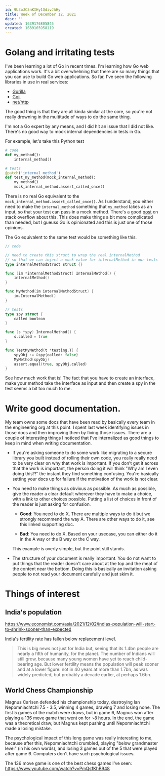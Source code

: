 ```yaml
---
id: 9U3oJC3nKIHy1QdivJAHy
title: Week of December 12, 2021
desc: ''
updated: 1639176805845
created: 1639165958119
---
```


# Golang and irritating tests

I've been learning a lot of Go in recent times. I'm learning how Go web applications work. It's a bit overwhelming that there are so many things that you can use to build Go web applications. So far, I've seen the following libraries in use in real services:

* [Gorilla](https://www.gorillatoolkit.org/)
* [Goji](https://goji.io/)
* [net/http](https://pkg.go.dev/net/http)

The good thing is that they are all kinda similar at the core, so you're not really drowning in the multitude of ways to do the same thing.

I'm not a Go expert by any means, and I did hit an issue that I did not like. There's no good way to mock internal dependencies in tests in Go.

For example, let's take this Python test

```python
# code
def my_method():
    internal_method()

# tests
@patch('internal_method')
def test_my_method(mock_internal_method):
    my_method()
    mock_internal_method.assert_called_once()
```

There is no real Go equivalent to the `mock_internal_method.assert_called_once()`.
As I understand, you either need to make the `internal_method` something
that `my_method` takes as an input, so that your test can pass in a mock method.
There's a good [post](https://stackoverflow.com/questions/52381358/test-that-method-is-called-in-handler-in-golang)
on stack overflow about this. This does make things a bit more complicated than needed, but I gueuss Go is
opinionated and this is just one of those opinions.

The Go equivalent to the same test would be something like this.

```go
// code

// need to create this struct to wrap the real internalMethod
// so that we can inject a mock value for internalMethod in our tests
type internalMethodStruct struct {}

func (im *internalMethodStruct) InternalMethod() {
    internalMethod()
}

func MyMethod(im internalMethodStruct) {
    im.InternalMethod()
}

// tests
type spy struct {
    called boolean
}

func (s *spy) InternalMethod() {
    s.called = true
}

func TestMyMethod(t *testing.T) {
    spyObj := &spy{called: false}
    MyMethod(spyObj)
    assert.equal(true, spyObj.called)
}
```

See how much work that is! The fact that you have to create an interface,
make your method take the interface as input and then
create a spy in the test seems a bit too much to me.


# Write good documentation.

My team owns some docs that have been read by basically every team in the engineering org at this point. I spent last week identifying issues in those docs and then improving them by fixing those issues. There are a couple of interesting things I noticed that I've internalized as good things to keep in mind when writing documentation.

* If you're asking someone to do some work like migrating to a secure library you built instead of rolling their own code, you really really need to be very clear on why that work is important. If you don't get it across that the work is important, the person doing it will think "Why am I even doing this?!" the instant they find something confusing. You're basically setting your docs up for failure if the motivation of the work is not clear.

* You need to make things as obvious as possible. As much as possible, give the reader a clear default wherever they have to make a choice, with a link to other choices possible. Putting a list of choices in front of the reader is just asking for confusion.

  * **Good**: You need to do X. There are multiple ways to do it but we strongly recommend the way A. There are other ways to do it, see this linked supporting doc.

  * **Bad**: You need to do X. Based on your usecase, you can either do it in the A way or the B way or the C way.

  This example is overly simple, but the point still stands.

* The structure of your document is really important. You do not want to put things that the reader doesn't care about at the top and the meat of the content near the bottom. Doing this is basically an invitation asking people to not read your document carefully and just skim it.

# Things of interest

## India's population

https://www.economist.com/asia/2021/12/02/indias-population-will-start-to-shrink-sooner-than-expected

India's fertility rate has fallen below replacement level.

>This is big news not just for India but, seeing that its 1.4bn people are nearly a fifth of humanity, for the planet. The number of Indians will still grow, because many young women have yet to reach child-bearing age. But lower fertility means the population will peak sooner and at a lower figure: not in 40 years at more than 1.7bn, as was widely predicted, but probably a decade earlier, at perhaps 1.6bn.

## World Chess Championship

Magnus Carlsen defended his championship today, destroying Ian Nepomniachtchi 7.5 - 3.5, winning 4 games, drawing 7 and losing none. The first 5 games of the match were draws, but in game 6, Magnus won after playing a 136 move game that went on for ~8 hours. In the end, the game was a theoretical draw, but Magnus kept pushing until Nepomniachtchi made a losing mistake.

The psychological impact of this long game was really interesting to me, because after this, Nepomniachtchi crumbled, playing "below grandmaster level" (in his own words), and losing 3 games out of the 5 that were played after game 6. Computers don't have such psychological issues.

The 136 move game is one of the best chess games I've seen: https://www.youtube.com/watch?v=PmQs1KhB948
